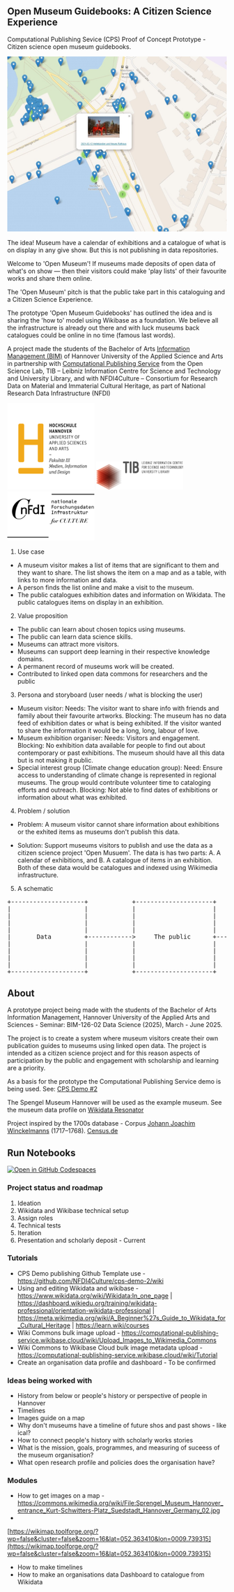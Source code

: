 ## Open Museum Guidebooks: A Citizen Science Experience

Computational Publishing Sevice (CPS) Proof of Concept Prototype - Citizen science open museum guidebooks. 

![image](https://raw.githubusercontent.com/NFDI4Culture/citizen-science-museum-guide/refs/heads/main/WikiMap-04-04-2025_05_12_PM.jpg)

The idea! Museum have a calendar of exhibitions and a catalogue of what is on display in any give show. But this is not publishing in data repositories.

Welcome to 'Open Museum'! If museums made deposits of open data of what's on show — then their visitors could make 'play lists' of their favourite works and share them online.

The 'Open Museum' pitch is that the public take part in this cataloguing and a Citizen Science Experience.

The prototype 'Open Museum Guidebooks' has outlined the idea and is sharing the 'how to' model using Wikibase as a foundation. We believe all the infrastructure is already out there and with luck museums back catalogues could be online in no time (famous last words).

A project made the students of the Bachelor of Arts [Information Management (BIM)](https://f3.hs-hannover.de/en/courses/bachelor-studiengaenge/information-management-bim) of Hannover University of the Applied Science and Arts in partnership with [Computational Publishing Service](https://nfdi4culture.de/services/details/computational-publishing-service.html) from the Open Science Lab, TIB – Leibniz Information Centre for Science and Technology and University Library, and with NFDI4Culture – Consortium for Research Data on Material and Immaterial Cultural Heritage, as part of National Research Data Infrastructure (NFDI)

<img src="images/logo-hochschule-hannover-1.png" alt="csm_hs-hannover" width="200"/>
<img src="images/TIB_Logo_EN_Master_RGB.png" alt="csm_hs-hannover" width="200"/>
<img src="images/200630_NFDI4Culture.jpg" alt="csm_hs-hannover" width="200"/>

1. Use case

  - A museum visitor makes a list of items that are significant to them and they want to share. The list shows the item on a map and as a table, with links to more information and data.
  - A person finds the list online and make a visit to the museum.
  - The public catalogues exhibition dates and information on Wikidata. The public catalogues items on display in an exhibition.

2. Value proposition

  - The public can learn about chosen topics using museums.
  - The public can learn data science skills.
  - Museums can attract more visitors.
  - Museums can support deep learning in their respective knowledge domains.
  - A permanent record of museums work will be created.
  - Contributed to linked open data commons for researchers and the public

3. Persona and storyboard (user needs / what is blocking the user)

  - Museum visitor: Needs: The visitor want to share info with friends and family about their favourite artworks. Blocking: The museum has no data feed of exhibition dates or what is being exhibited. If the visitor wanted to share the information it would be a long, long, labour of love.
  - Museum exhibition organiser: Needs: Visitors and engagement. Blocking: No exhibition data available for people to find out about contemporary or past exhibitions. The museum should have all this data but is not making it public.
  - Special interest group (Climate change education group): Need: Ensure access to understanding of climate change is represented in regional museums. The group would contribute volunteer time to cataloging efforts and outreach. Blocking: Not able to find dates of exhibitions or information about what was exhibited.

4. Problem / solution

  - Problem: A museum visitor cannot share information about exhibitions or the exhited items as museums don't publish this data.

  - Solution: Support museums visitors to publish and use the data as a citizen science project 'Open Musuem'. The data is has two parts: A. A calendar of exhibitions, and B. A catalogue of items in an exhibition. Both of these data would be catalogues and indexed using Wikimedia infrastructure.

5. A schematic

<pre>
+--------------------+            +---------------------+             +-------------------+
|                    |            |                     |             |                   |
|                    |            |                     |             |                   |
|                    |            |                     |             |                   |
|                    |            |                     |             |                   |
|       Data         +------------>     The public      +------------>|     Learning      |
|                    |            |                     |             |                   |
|                    |            |                     |             |                   |
|                    |            |                     |             |                   |
|                    |            |                     |             |                   |
+--------------------+            +---------------------+             +-------------------+
</pre>

## About

A prototype project being made with the students of the Bachelor of Arts Information Management, Hannover University of the Applied Arts and Sciences - Seminar: BIM-126-02 Data Science (2025), March - June 2025.

The project is to create a system where museum visitors create their own publication guides to museums using linked open data. The project is intended as a citizen science project and for this reason aspects of participation by the public and engagement with scholarship and learning are a priority.

As a basis for the prototype the Computational Publishing Service demo is being used. See: [CPS Demo #2](https://nfdi4culture.github.io/cps-demo-2/)

The Spengel Museum Hannover will be used as the example museum. See the museum data profile on [Wikidata Resonator](https://reasonator.toolforge.org/?q=Q510144)

Project inspired by the 1700s database - Corpus [Johann Joachim Winckelmanns](https://en.wikipedia.org/wiki/Johann_Joachim_Winckelmann) (1717–1768). [Census.de](https://www.census.de/kooperationen/corpus-winckelmann/) 

## Run Notebooks

[![Open in GitHub Codespaces](https://github.com/codespaces/badge.svg)](https://github.com/codespaces/)

### Project status and roadmap

   1. Ideation  
   2. Wikidata and Wikibase technical setup
   3. Assign roles
   4. Technical tests
   5. Iteration
   6. Presentation and scholarly deposit - Current

### Tutorials

  - CPS Demo publishing Github Template use - https://github.com/NFDI4Culture/cps-demo-2/wiki
  - Using and editing Wikidata and wikibase - https://www.wikidata.org/wiki/Wikidata:In_one_page | https://dashboard.wikiedu.org/training/wikidata-professional/orientation-wikidata-professional | https://meta.wikimedia.org/wiki/A_Beginner%27s_Guide_to_Wikidata_for_Cultural_Heritage | https://learn.wiki/courses
  - Wiki Commons bulk image upload - https://computational-publishing-service.wikibase.cloud/wiki/Upload_Images_to_Wikimedia_Commons 
  - Wiki Commons to Wikibase Cloud bulk image metadata upload - https://computational-publishing-service.wikibase.cloud/wiki/Tutorial
  - Create an organisation data profile and dashboard - To be confirmed

### Ideas being worked with

  - History from below or people's history or perspective of people in Hannover
  - Timelines
  - Images guide on a map
  - Why don't museums have a timeline of future shos and past shows - like ical?
  - How to connect people's history with scholarly works stories
  - What is the mission, goals, programmes, and measuring of suceess of the museum organisation?
  - What open research profile and policies does the organisation have?

### Modules

  - How to get images on a map - https://commons.wikimedia.org/wiki/File:Sprengel_Museum_Hannover_entrance_Kurt-Schwitters-Platz_Suedstadt_Hannover_Germany_02.jpg
  - 
[https://wikimap.toolforge.org/?wp=false&cluster=false&zoom=16&lat=052.363410&lon=0009.739315](https://wikimap.toolforge.org/?wp=false&cluster=false&zoom=16&lat=052.363410&lon=0009.739315)

  - How to make timelines
  - How to make an organisations data Dashboard to catalogue from Wikidata
